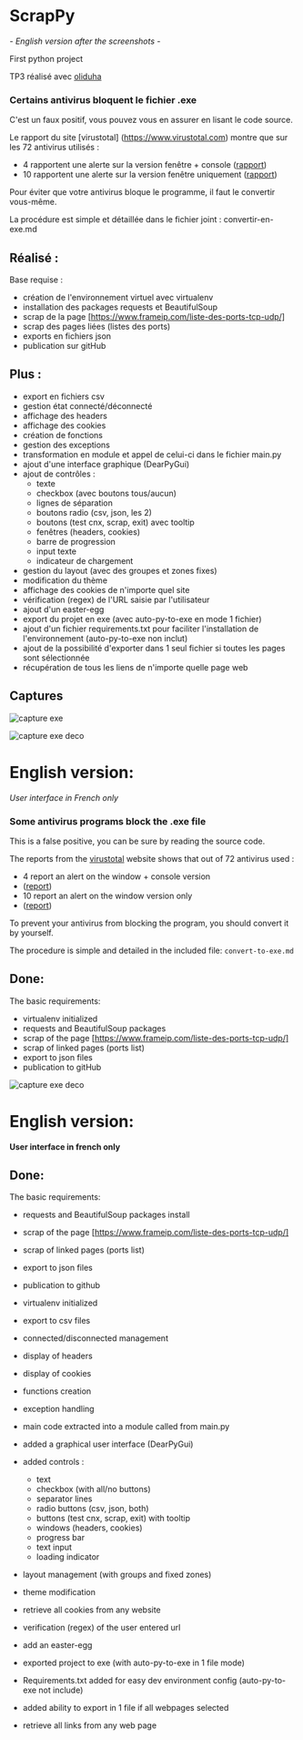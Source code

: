 # ScrapPy

*- English version after the screenshots -*

First python project

TP3 réalisé avec [oliduha](https://github.com/oliduha/scrappy)

### Certains antivirus bloquent le fichier .exe

C'est un faux positif, vous pouvez vous en assurer en lisant le code source.

Le rapport du site [virustotal] (https://www.virustotal.com) montre que sur les 72 antivirus utilisés :
- 4 rapportent une alerte sur la version fenêtre + console ([rapport](https://www.virustotal.com/gui/file-analysis/YjM3MTNmZjk5OTVlOTMxNWI2YzY4Mjk2NmJlNDhiNjQ6MTY2NTIzODg5OQ==))
- 10 rapportent une alerte sur la version fenêtre uniquement ([rapport](https://www.virustotal.com/gui/file/684c786267bf9ffeb8c9a7624b25f9f39eabf915b7c7b09cfed36de1bc8bbeac))

Pour éviter que votre antivirus bloque le programme, il faut le convertir vous-même.

La procédure est simple et détaillée dans le fichier joint : convertir-en-exe.md

## Réalisé :
Base requise :
- création de l'environnement virtuel avec virtualenv
- installation des packages requests et BeautifulSoup
- scrap de la page [https://www.frameip.com/liste-des-ports-tcp-udp/]
- scrap des pages liées (listes des ports)
- exports en fichiers json
- publication sur gitHub

## Plus :
- export en fichiers csv
- gestion état connecté/déconnecté
- affichage des headers
- affichage des cookies
- création de fonctions
- gestion des exceptions
- transformation en module et appel de celui-ci dans le fichier main.py
- ajout d'une interface graphique (DearPyGui)
- ajout de contrôles :
  - texte
  - checkbox (avec boutons tous/aucun)
  - lignes de séparation
  - boutons radio (csv, json, les 2)
  - boutons (test cnx, scrap, exit) avec tooltip
  - fenêtres (headers, cookies)
  - barre de progression
  - input texte
  - indicateur de chargement
- gestion du layout (avec des groupes et zones fixes)
- modification du thème
- affichage des cookies de n'importe quel site
- vérification (regex) de l'URL saisie par l'utilisateur
- ajout d'un easter-egg
- export du projet en exe (avec auto-py-to-exe en mode 1 fichier)
- ajout d'un fichier requirements.txt pour faciliter l'installation de l'environnement
(auto-py-to-exe non inclut)
- ajout de la possibilité d'exporter dans 1 seul fichier si toutes les pages sont sélectionnée
- récupération de tous les liens de n'importe quelle page web

## Captures

![capture exe](/Capture/scrappy.png "capture exe") 


![capture exe deco](/Capture/scrappy_no_cnx.png "capture exe deco")

 
# English version:

*User interface in French only*

### Some antivirus programs block the .exe file

This is a false positive, you can be sure by reading the source code.

The reports from the [virustotal](https://www.virustotal.com) website  shows that out of 72 antivirus used :
- 4 report an alert on the window + console version 
- ([report](https://www.virustotal.com/gui/file-analysis/YjM3MTNmZjk5OTVlOTMxNWI2YzY4Mjk2NmJlNDhiNjQ6MTY2NTIzODg5OQ==))
- 10 report an alert on the window version only 
- ([report](https://www.virustotal.com/gui/file/684c786267bf9ffeb8c9a7624b25f9f39eabf915b7c7b09cfed36de1bc8bbeac))

To prevent your antivirus from blocking the program, you should convert it by yourself.

The procedure is simple and detailed in the included file: ``convert-to-exe.md``


## Done:
The basic requirements:
- virtualenv initialized
- requests and BeautifulSoup packages
- scrap of the page [https://www.frameip.com/liste-des-ports-tcp-udp/]
- scrap of linked pages (ports list)
- export to json files
- publication to gitHub

![capture exe deco](https://github.com/skoll09/ScrapPy/blob/master/Capture/scrappy_no_cnx.png "capture exe deco")

# English version:

**User interface in french only**

## Done:
The basic requirements:
- requests and BeautifulSoup packages install
- scrap of the page [https://www.frameip.com/liste-des-ports-tcp-udp/]
- scrap of linked pages (ports list)
- export to json files
- publication to github

- virtualenv initialized
- export to csv files
- connected/disconnected management
- display of headers
- display of cookies
- functions creation
- exception handling
- main code extracted into a module called from main.py
- added a graphical user interface (DearPyGui)
- added controls :
  - text
  - checkbox (with all/no buttons)
  - separator lines
  - radio buttons (csv, json, both)
  - buttons (test cnx, scrap, exit) with tooltip
  - windows (headers, cookies)
  - progress bar
  - text input
  - loading indicator
- layout management (with groups and fixed zones)
- theme modification
- retrieve all cookies from any website
- verification (regex) of the user entered url
- add an easter-egg
- exported project to exe (with auto-py-to-exe in 1 file mode)
- Requirements.txt added for easy dev environment config (auto-py-to-exe not include)
- added ability to export in 1 file if all webpages selected
- retrieve all links from any web page
